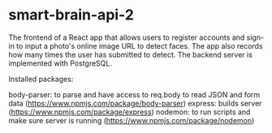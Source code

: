 # smart-brain-api-2

The frontend of a React app that allows users to register accounts and sign-in to input a photo's online image URL to detect faces. The app also records how many times the user has submitted to detect. The backend server is implemented with PostgreSQL.

Installed packages:

body-parser: to parse and have access to req.body to read JSON and form data (https://www.npmjs.com/package/body-parser)
express: builds server (https://www.npmjs.com/package/express)
nodemon: to run scripts and make sure server is running (https://www.npmjs.com/package/nodemon)